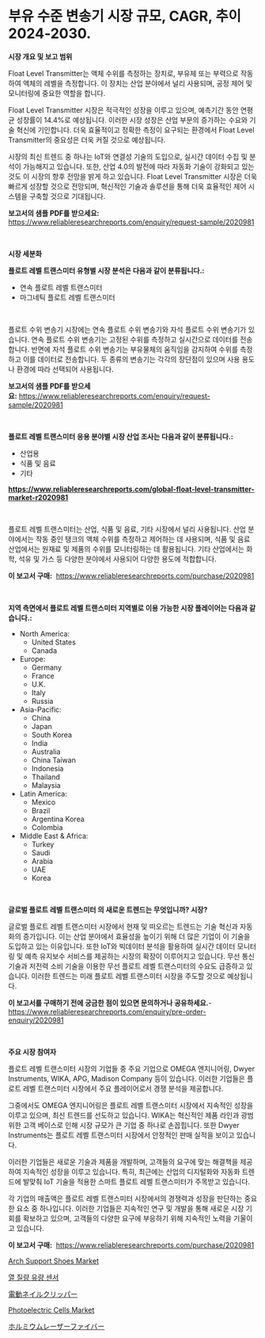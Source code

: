<p><h1>부유 수준 변송기 시장 규모, CAGR, 추이 2024-2030.</h1></p><p><strong>시장 개요 및 보고 범위</strong></p>
<p><p>Float Level Transmitter는 액체 수위를 측정하는 장치로, 부유체 또는 부력으로 작동하여 액체의 레벨을 측정합니다. 이 장치는 산업 분야에서 널리 사용되며, 공정 제어 및 모니터링에 중요한 역할을 합니다. </p><p>Float Level Transmitter 시장은 적극적인 성장을 이루고 있으며, 예측기간 동안 연평균 성장률이 14.4%로 예상됩니다. 이러한 시장 성장은 산업 부문의 증가하는 수요와 기술 혁신에 기인합니다. 더욱 효율적이고 정확한 측정이 요구되는 환경에서 Float Level Transmitter의 중요성은 더욱 커질 것으로 예상됩니다.</p><p>시장의 최신 트렌드 중 하나는 IoT와 연결성 기술의 도입으로, 실시간 데이터 수집 및 분석이 가능해지고 있습니다. 또한, 산업 4.0의 발전에 따라 자동화 기술이 강화되고 있는 것도 이 시장의 향후 전망을 밝게 하고 있습니다. Float Level Transmitter 시장은 더욱 빠르게 성장할 것으로 전망되며, 혁신적인 기술과 솔루션을 통해 더욱 효율적인 제어 시스템을 구축할 것으로 기대됩니다.</p></p>
<p><strong>보고서의 샘플 PDF를 받으세요:</strong> <a href="https://www.reliableresearchreports.com/enquiry/request-sample/2020981">https://www.reliableresearchreports.com/enquiry/request-sample/2020981</a></p>
<p>&nbsp;</p>
<p><strong>시장 세분화</strong></p>
<p><strong>플로트 레벨 트랜스미터 유형별 시장 분석은 다음과 같이 분류됩니다.:</strong></p>
<p><ul><li>연속 플로트 레벨 트랜스미터</li><li>마그네틱 플로트 레벨 트랜스미터</li></ul></p>
<p>&nbsp;</p>
<p><p>플로트 수위 변송기 시장에는 연속 플로트 수위 변송기와 자석 플로트 수위 변송기가 있습니다. 연속 플로트 수위 변송기는 고정된 수위를 측정하고 실시간으로 데이터를 전송합니다. 반면에 자석 플로트 수위 변송기는 부유물체의 움직임을 감지하여 수위를 측정하고 이를 데이터로 전송합니다. 두 종류의 변송기는 각각의 장단점이 있으며 사용 용도나 환경에 따라 선택되어 사용됩니다.</p></p>
<p><strong>보고서의 샘플 PDF를 받으세요:</strong>&nbsp;<a href="https://www.reliableresearchreports.com/enquiry/request-sample/2020981">https://www.reliableresearchreports.com/enquiry/request-sample/2020981</a></p>
<p>&nbsp;</p>
<p><strong> 플로트 레벨 트랜스미터 응용 분야별 시장 산업 조사는 다음과 같이 분류됩니다.:</strong></p>
<p><ul><li>산업용</li><li>식품 및 음료</li><li>기타</li></ul></p>
<p><strong><a href="https://www.reliableresearchreports.com/global-float-level-transmitter-market-r2020981">https://www.reliableresearchreports.com/global-float-level-transmitter-market-r2020981</a></strong></p>
<p>&nbsp;</p>
<p><p>플로트 레벨 트랜스미터는 산업, 식품 및 음료, 기타 시장에서 널리 사용됩니다. 산업 분야에서는 작동 중인 탱크의 액체 수위를 측정하고 제어하는 데 사용되며, 식품 및 음료 산업에서는 원재료 및 제품의 수위를 모니터링하는 데 활용됩니다. 기타 산업에서는 화학, 석유 및 가스 등 다양한 분야에서 사용되어 다양한 용도에 적합합니다.</p></p>
<p><strong>이 보고서 구매:</strong>&nbsp; <a href="https://www.reliableresearchreports.com/purchase/2020981">https://www.reliableresearchreports.com/purchase/2020981</a></p>
<p>&nbsp;</p>
<p><strong>지역 측면에서 플로트 레벨 트랜스미터 지역별로 이용 가능한 시장 플레이어는 다음과 같습니다.:</strong></p>
<p><ul>
    <li>
        North America:
        <ul>
            <li>United States</li>
            <li>Canada</li>
        </ul>
    </li>
    <li>
        Europe:
        <ul>
            <li>Germany</li>
            <li>France</li>
            <li>U.K.</li>
            <li>Italy</li>
            <li>Russia</li>
        </ul>
    </li>
    <li>
        Asia-Pacific:
        <ul>
            <li>China</li>
            <li>Japan</li>
            <li>South Korea</li>
            <li>India</li>
            <li>Australia</li>
            <li>China Taiwan</li>
            <li>Indonesia</li>
            <li>Thailand</li>
            <li>Malaysia</li>
        </ul>
    </li>
    <li>
        Latin America:
        <ul>
            <li>Mexico</li>
            <li>Brazil</li>
            <li>Argentina Korea</li>
            <li>Colombia</li>
        </ul>
    </li>
    <li>
        Middle East & Africa:
        <ul>
            <li>Turkey</li>
            <li>Saudi</li>
            <li>Arabia</li>
            <li>UAE</li>
            <li>Korea</li>
        </ul>
    </li>
    </ul></p>
<p>&nbsp;</p>
<p><strong>글로벌 플로트 레벨 트랜스미터 의 새로운 트렌드는 무엇입니까? 시장?</strong></p>
<p><p>글로벌 플로트 레벨 트랜스미터 시장에서 현재 및 떠오르는 트렌드는 기술 혁신과 자동화의 증가입니다. 이는 산업 분야에서 효율성을 높이기 위해 더 많은 기업이 이 기술을 도입하고 있는 이유입니다. 또한 IoT와 빅데이터 분석을 활용하여 실시간 데이터 모니터링 및 예측 유지보수 서비스를 제공하는 시장의 확장이 이루어지고 있습니다. 무선 통신 기술과 저전력 소비 기술을 이용한 무선 플로트 레벨 트랜스미터의 수요도 급증하고 있습니다. 이러한 트렌드는 미래 플로트 레벨 트랜스미터 시장을 주도할 것으로 예상됩니다.</p></p>
<p><strong>이 보고서를 구매하기 전에 궁금한 점이 있으면 문의하거나 공유하세요.</strong>- <a href="https://www.reliableresearchreports.com/enquiry/pre-order-enquiry/2020981">https://www.reliableresearchreports.com/enquiry/pre-order-enquiry/2020981</a></p>
<p>&nbsp;</p>
<p><strong>주요 시장 참여자</strong></p>
<p><p>플로트 레벨 트랜스미터 시장의 기업들 중 주요 기업으로 OMEGA 엔지니어링, Dwyer Instruments, WIKA, APG, Madison Company 등이 있습니다. 이러한 기업들은 플로트 레벨 트랜스미터 시장에서 주요 플레이어로서 경쟁 분석을 제공합니다.</p><p>그중에서도 OMEGA 엔지니어링은 플로트 레벨 트랜스미터 시장에서 지속적인 성장을 이루고 있으며, 최신 트렌드를 선도하고 있습니다. WIKA는 혁신적인 제품 라인과 광범위한 고객 베이스로 인해 시장 규모가 큰 기업 중 하나로 손꼽힙니다. 또한 Dwyer Instruments는 플로트 레벨 트랜스미터 시장에서 안정적인 판매 실적을 보이고 있습니다.</p><p>이러한 기업들은 새로운 기술과 제품을 개발하며, 고객들의 요구에 맞는 해결책을 제공하여 지속적인 성장을 이루고 있습니다. 특히, 최근에는 산업의 디지털화와 자동화 트렌드에 발맞춰 IoT 기술을 적용한 스마트 플로트 레벨 트랜스미터가 주목받고 있습니다.</p><p>각 기업의 매출액은 플로트 레벨 트랜스미터 시장에서의 경쟁력과 성장을 판단하는 중요한 요소 중 하나입니다. 이러한 기업들은 지속적인 연구 및 개발을 통해 새로운 시장 기회를 확보하고 있으며, 고객들의 다양한 요구에 부응하기 위해 지속적인 노력을 기울이고 있습니다.</p></p>
<p><strong>이 보고서 구매:</strong>&nbsp;&nbsp;<a href="https://www.reliableresearchreports.com/purchase/2020981">https://www.reliableresearchreports.com/purchase/2020981</a></p>
<p><p><a href="https://issuu.com/reportprime-2/docs/arch-support-shoes-market-size-2030.pptx">Arch Support Shoes Market</a></p><p><a href="https://github.com/rcabello548/Market-Research-Report-List-1/blob/main/916905777827.md">열 질량 유량 센서</a></p><p><a href="https://github.com/schmahlson/Market-Research-Report-List-1/blob/main/185477873209.md">電動ネイルクリッパー</a></p><p><a href="https://github.com/markusgodoy/Market-Research-Report-List-3/blob/main/photoelectric-cells-market.md">Photoelectric Cells Market</a></p><p><a href="https://github.com/roulaayoub-saad/Market-Research-Report-List-1/blob/main/514916273208.md">ホルミウムレーザーファイバー</a></p></p>